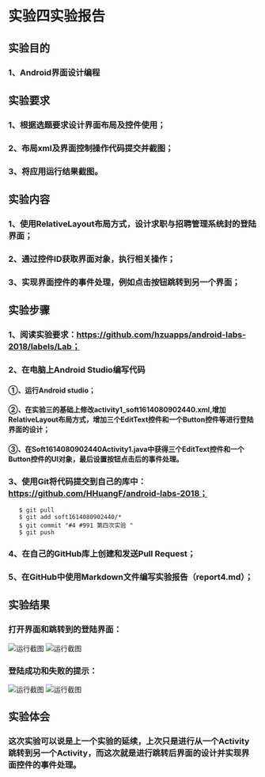 # 实验四实验报告

## 实验目的

### 1、Android界面设计编程

## 实验要求

### 1、根据选题要求设计界面布局及控件使用；

### 2、布局xml及界面控制操作代码提交并截图；

### 3、将应用运行结果截图。

## 实验内容

### 1、使用RelativeLayout布局方式，设计求职与招聘管理系统封的登陆界面；

### 2、通过控件ID获取界面对象，执行相关操作；

### 3、实现界面控件的事件处理，例如点击按钮跳转到另一个界面；

## 实验步骤

### 1、阅读实验要求：https://github.com/hzuapps/android-labs-2018/labels/Lab；

### 2、在电脑上Android Studio编写代码

#### ①、运行Android studio；

#### ②、在实验三的基础上修改activity1_soft1614080902440.xml,增加RelativeLayout布局方式，增加三个EditText控件和一个Button控件等进行登陆界面的设计；

#### ③、在Soft1614080902440Activity1.java中获得三个EditText控件和一个Button控件的UI对象，最后设置按钮点击后的事件处理。

### 3、使用Git将代码提交到自己的库中：https://github.com/HHuangF/android-labs-2018；
       $ git pull
       $ git add soft1614080902440/*  
       $ git commit "#4 #991 第四次实验 "
       $ git push
### 4、在自己的GitHub库上创建和发送Pull Request；
       
### 5、在GitHub中使用Markdown文件编写实验报告（report4.md）；

## 实验结果

### 打开界面和跳转到的登陆界面：

![运行截图](https://github.com/HHuangF/android-labs-2018/blob/master/soft1614080902440/Fourth/Soft1614080902440p1.png)
![运行截图](https://github.com/HHuangF/android-labs-2018/blob/master/soft1614080902440/Fourth/Soft1614080902440p2.png)

### 登陆成功和失败的提示：

![运行截图](https://github.com/HHuangF/android-labs-2018/blob/master/soft1614080902440/Fourth/Soft1614080902440p3.png)
![运行截图](https://github.com/HHuangF/android-labs-2018/blob/master/soft1614080902440/Fourth/Soft1614080902440p4.png)

## 实验体会

### 这次实验可以说是上一个实验的延续，上次只是进行从一个Activity跳转到另一个Activity，而这次就是进行跳转后界面的设计并实现界面控件的事件处理。
